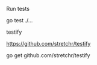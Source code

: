
Run tests

go test ./...


testify

https://github.com/stretchr/testify

go get github.com/stretchr/testify

